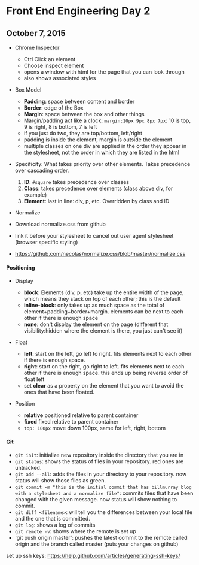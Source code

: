# Front End Engineering Day 2
## October 7, 2015

- Chrome Inspector
  - Ctrl Click an element
  - Choose inspect element
  - opens a window with html for the page that you can look through
  - also shows associated styles

- Box Model
  - **Padding**: space between content and border
  - **Border**: edge of the Box
  - **Margin**: space between the box and other things
  - Margin/padding act like a clock:
    `margin:10px 9px 8px 7px`: 10 is top, 9 is right, 8 is bottom, 7 is left
  - if you just do two, they are top/bottom, left/right
  - padding is inside the element, margin is outside the element
  - multiple classes on one div are applied in the order they appear in the stylesheet, not the order in which they are listed in the html

- Specificity: What takes priority over other elements. Takes precedence over cascading order.
  1. **ID**: `#square` takes precedence over classes
  2. **Class**: takes precedence over elements (class above div, for example)
  3. **Element**: last in line: div, p, etc. Overridden by class and ID

- Normalize
 - Download normalize.css from github
 - link it before your stylesheet to cancel out user agent stylesheet (browser specific styling)
 - https://github.com/necolas/normalize.css/blob/master/normalize.css

#### Positioning

- Display
  - **block**: Elements (div, p, etc) take up the entire width of the page, which means they stack on top of each other; this is the default
  - **inline-block**: only takes up as much space as the total of element+padding+border+margin. elements can be next to each other if there is enough space
  - **none**: don't display the element on the page (different that visibility:hidden where the element is there, you just can't see it)

- Float
  - **left**: start on the left, go left to right. fits elements next to each other if there is enough space.
  - **right**: start on the right, go right to left. fits elements next to each other if there is enough space. this ends up being reverse order of float left
  - set **clear** as a property on the element that you want to avoid the ones that have been floated.

- Position
  - **relative** positioned relative to parent container
  - **fixed** fixed relative to parent container
  - `top: 100px` move down 100px, same for left, right, bottom


#### Git
 - `git init`: initialize new repository inside the directory that you are in
 - `git status`: shows the status of files in your repository. red ones are untracked.
 - `git add --all`: adds the files in your directory to your repository. now status will show those files as green.
 - `git commit -m "this is the initial commit that has billmurray blog with a stylesheet and a normalize file"`: commits files that have been changed with the given message. now status will show nothing to commit.
 - `git diff <filename>`: will tell you the differences between your local file and the one that is committed.
 - `git log`: shows a log of commits
 - `git remote -v`: shows where the remote is set up
 - 'git push origin master': pushes the latest commit to the remote called origin and the branch called master (puts your changes on github)

set up ssh keys: https://help.github.com/articles/generating-ssh-keys/
